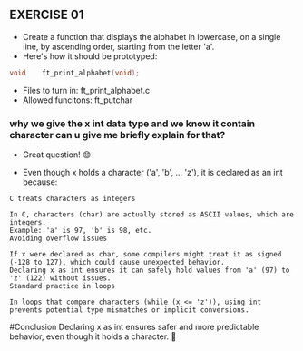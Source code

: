 ## EXERCISE 01
* Create a function that displays the alphabet in lowercase, on a single line, by ascending order, starting from the letter 'a'.
* Here's how it should be prototyped:
```C
void	ft_print_alphabet(void);
```
* Files to turn in: ft_print_alphabet.c
* Allowed funcitons: ft_putchar
### **why we give the x int data type and we know it contain character can u give me briefly explain for that?**

* Great question! 😊

* Even though x holds a character ('a', 'b', ... 'z'), it is declared as an int because:
```
C treats characters as integers

In C, characters (char) are actually stored as ASCII values, which are integers.
Example: 'a' is 97, 'b' is 98, etc.
Avoiding overflow issues

If x were declared as char, some compilers might treat it as signed (-128 to 127), which could cause unexpected behavior.
Declaring x as int ensures it can safely hold values from 'a' (97) to 'z' (122) without issues.
Standard practice in loops

In loops that compare characters (while (x <= 'z')), using int prevents potential type mismatches or implicit conversions.
```
#Conclusion
Declaring x as int ensures safer and more predictable behavior, even though it holds a character. 🚀
